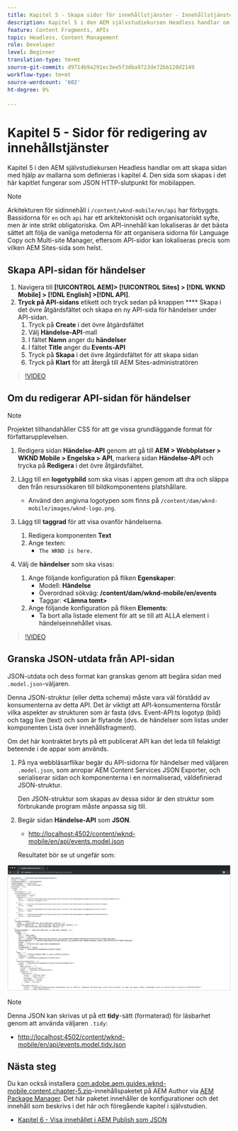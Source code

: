 ```yaml
---
title: Kapitel 5 - Skapa sidor för innehållstjänster - Innehållstjänster
description: Kapitel 5 i den AEM självstudiekursen Headless handlar om att skapa sidor från mallarna som definieras i kapitel 4. Dessa sidor fungerar som JSON HTTP-slutpunkter.
feature: Content Fragments, APIs
topic: Headless, Content Management
role: Developer
level: Beginner
translation-type: tm+mt
source-git-commit: d9714b9a291ec3ee5f3dba9723de72bb120d2149
workflow-type: tm+mt
source-wordcount: '602'
ht-degree: 0%

---
```



# Kapitel 5 - Sidor för redigering av innehållstjänster

Kapitel 5 i den AEM självstudiekursen Headless handlar om att skapa sidan med hjälp av mallarna som definieras i kapitel 4. Den sida som skapas i det här kapitlet fungerar som JSON HTTP-slutpunkt för mobilappen.

>[!NOTE]
>
> Arkitekturen för sidinnehåll i `/content/wknd-mobile/en/api` har förbyggts. Bassidorna för `en` och `api` har ett arkitektoniskt och organisatoriskt syfte, men är inte strikt obligatoriska. Om API-innehåll kan lokaliseras är det bästa sättet att följa de vanliga metoderna för att organisera sidorna för Language Copy och Multi-site Manager, eftersom API-sidor kan lokaliseras precis som vilken AEM Sites-sida som helst.

## Skapa API-sidan för händelser

1. Navigera till **[!UICONTROL AEM]> [!UICONTROL Sites] > [!DNL WKND Mobile] > [!DNL English] >[!DNL API]**.
1. **Tryck på API-sidans** etikett och tryck sedan på knappen  **** Skapa i det övre åtgärdsfältet och skapa en ny API-sida för händelser under API-sidan.
   1. Tryck på **Create** i det övre åtgärdsfältet
   1. Välj **Händelse-API**-mall
   1. I fältet **Namn** anger du **händelser**
   1. I fältet **Title** anger du **Events-API**
   1. Tryck på **Skapa** i det övre åtgärdsfältet för att skapa sidan
   1. Tryck på **Klart** för att återgå till AEM Sites-administratören

>[!VIDEO](https://video.tv.adobe.com/v/28340/?quality=12&learn=on)

## Om du redigerar API-sidan för händelser

>[!NOTE]
>
> Projektet tillhandahåller CSS för att ge vissa grundläggande format för författarupplevelsen.

1. Redigera sidan **Händelse-API** genom att gå till **AEM > Webbplatser > WKND Mobile > Engelska > API**, markera sidan **Händelse-API** och trycka på **Redigera** i det övre åtgärdsfältet.
1. Lägg till en **logotypbild** som ska visas i appen genom att dra och släppa den från resurssökaren till bildkomponentens platshållare.
   * Använd den angivna logotypen som finns på `/content/dam/wknd-mobile/images/wknd-logo.png`.

1. Lägg till **taggrad** för att visa ovanför händelserna.
   1. Redigera komponenten **Text**
   1. Ange texten:
      * `The WKND is here.`

1. Välj de **händelser** som ska visas:
   1. Ange följande konfiguration på fliken **Egenskaper**:
      * Modell: **Händelse**
      * Överordnad sökväg: **/content/dam/wknd-mobile/en/events**
      * Taggar: **&lt;Lämna tomt>**
   1. Ange följande konfiguration på fliken **Elements**:
      * Ta bort alla listade element för att se till att ALLA element i händelseinnehållet visas.

>[!VIDEO](https://video.tv.adobe.com/v/28339/?quality=12&learn=on)

## Granska JSON-utdata från API-sidan

JSON-utdata och dess format kan granskas genom att begära sidan med `.model.json`-väljaren.

Denna JSON-struktur (eller detta schema) måste vara väl förstådd av konsumenterna av detta API. Det är viktigt att API-konsumenterna förstår vilka aspekter av strukturen som är fasta (dvs. Event-API:ts logotyp (bild) och tagg live (text) och som är flytande (dvs. de händelser som listas under komponenten Lista över innehållsfragment).

Om det här kontraktet bryts på ett publicerat API kan det leda till felaktigt beteende i de appar som används.

1. På nya webbläsarflikar begär du API-sidorna för händelser med väljaren `.model.json`, som anropar AEM Content Services JSON Exporter, och serialiserar sidan och komponenterna i en normaliserad, väldefinierad JSON-struktur.

   Den JSON-struktur som skapas av dessa sidor är den struktur som förbrukande program måste anpassa sig till.

1. Begär sidan **Händelse-API** som **JSON**.

   * [http://localhost:4502/content/wknd-mobile/en/api/events.model.json](http://localhost:4502/content/wknd-mobile/en/api/events.model.tidy.json)

   Resultatet bör se ut ungefär som:

![AEM Content Services JSON-utdata](assets/chapter-5/json-output.png)

>[!NOTE]
>
> Denna JSON kan skrivas ut på ett **tidy**-sätt (formaterad) för läsbarhet genom att använda väljaren `.tidy`:
> * [http://localhost:4502/content/wknd-mobile/en/api/events.model.tidy.json](http://localhost:4502/content/wknd-mobile/en/api/events.model.tidy.json)


## Nästa steg

Du kan också installera [com.adobe.aem.guides.wknd-mobile.content.chapter-5.zip](https://github.com/adobe/aem-guides-wknd-mobile/releases/latest)-innehållspaketet på AEM Author via [AEM Package Manager](http://localhost:4502/crx/packmgr/index.jsp). Det här paketet innehåller de konfigurationer och det innehåll som beskrivs i det här och föregående kapitel i självstudien.

* [Kapitel 6 - Visa innehållet i AEM Publish som JSON](./chapter-6.md)

